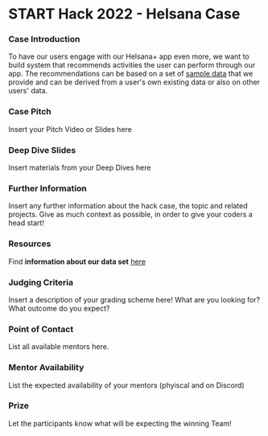 # START Hack 2022 - Helsana Case 

### Case Introduction
To have our users engage with our Helsana+ app even more, we want to build system that recommends activities the user can perform through our app. The recommendations can be based on a set of [sample data](HELSANA_DATASET_AND_ACCESS.md) that we provide and can be derived from a user's own existing data or also on other users' data.

### Case Pitch
Insert your Pitch Video or Slides here

### Deep Dive Slides
Insert materials from your Deep Dives here

### Further Information
Insert any further information about the hack case, the topic and related projects.
Give as much context as possible, in order to give your coders a head start!

### Resources
Find **information about our data set** [here](HELSANA_DATASET_AND_ACCESS.md)

### Judging Criteria
Insert a description of your grading scheme here! What are you looking for? What outcome do you expect?

### Point of Contact
List all available mentors here.

### Mentor Availability
List the expected availability of your mentors (phyiscal and on Discord)

### Prize
Let the participants know what will be expecting the winning Team!
